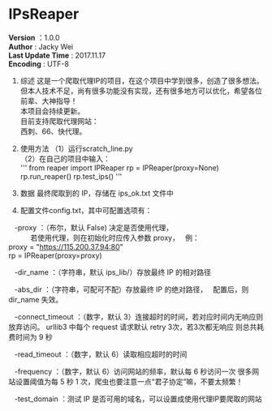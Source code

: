 # IPsReaper

__Version__ ：1.0.0  
__Author__ : Jacky Wei  
__Last Update Time__ : 2017.11.17  
__Encoding__ : UTF-8</br>


1. 综述
这是一个爬取代理IP的项目，在这个项目中学到很多，创造了很多想法。  
但本人技术不足，尚有很多功能没有实现，还有很多地方可以优化，希望各位前辈、大神指导！  
本项目会持续更新。  
目前支持爬取代理网站：  
    西刺、66、快代理。

2. 使用方法
（1）运行scratch_line.py  
（2）在自己的项目中输入：  
    '''
    from reaper import IPReaper
    rp = IPReaper(proxy=None)
    rp.run_reaper()
    rp.test_ips()
    '''

3. 数据
最终爬取到的 IP，存储在 ips_ok.txt 文件中

4. 配置文件config.txt，其中可配置选项有：

    -proxy ：（布尔，默认 False) 决定是否使用代理，  
            若使用代理，则在初始化时应传入参数 proxy，  
            例：  
                proxy = "https://115.200.37.94:80"  
                rp = IPReaper(proxy=proxy)

    -dir_name ：（字符串，默认 ips_lib/）存放最终 IP 的相对路径  
    
    -abs_dir ：（字符串，可配可不配）存放最终 IP 的绝对路径，  
                配置后，则 dir_name 失效。  
                
    -connect_timeout ：（数字，默认 3）连接超时的时间，若对应时间内无响应则放弃访问。
                      urllib3 中每个 request 请求默认 retry 3次，若3次都无响应
                      则总共耗费时间为 9 秒

    -read_timeout ：（数字，默认 6）读取相应超时的时间
    
    -frequency ：（数字，默认 6）访问网站的频率，默认每 6 秒访问一次
                 很多网站设置阈值为每 5 秒 1 次，爬虫也要注意一点“君子协定”嘛，不要太频繁！

    -test_domain ：测试 IP 是否可用的域名，可以设置成使用代理IP要爬取的网站
